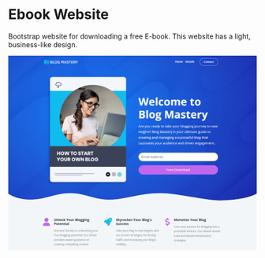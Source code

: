 # Ebook Website

Bootstrap website for downloading a free E-book. This website has a light, business-like design.

<img src="./images/screen.png"  />


